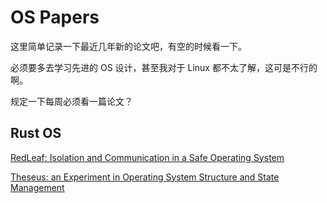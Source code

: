 # OS Papers

这里简单记录一下最近几年新的论文吧，有空的时候看一下。

必须要多去学习先进的 OS 设计，甚至我对于 Linux 都不太了解，这可是不行的啊。

规定一下每周必须看一篇论文？

## Rust OS

[RedLeaf: Isolation and Communication in a Safe Operating System](https://www.ics.uci.edu/~aburtsev/doc/redleaf-osdi20.pdf)

[Theseus: an Experiment in Operating System Structure and State Management](https://www.usenix.org/system/files/osdi20-boos.pdf)